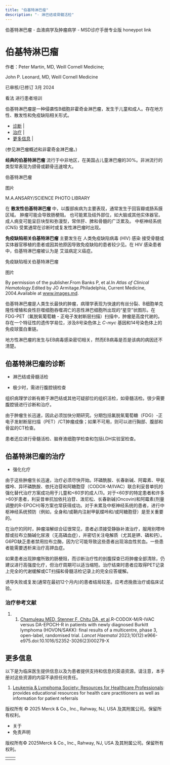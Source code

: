 ```yaml
---
title: "伯基特淋巴瘤"
description: "- 淋巴结或骨髓活检"
---
```


﻿伯基特淋巴瘤 \- 血液病学及肿瘤病学 \- MSD诊疗手册专业版 honeypot link

# 伯基特淋巴瘤

作者：Peter Martin, MD, Weill Cornell Medicine;

John P. Leonard, MD, Weill Cornell Medicine

已审核/已修订 3月 2024

看法 进行患者培训

伯基特淋巴瘤是一种侵袭性B细胞非霍奇金淋巴瘤，发生于儿童和成人。存在地方性、散发性和免疫缺陷相关形式。

- [诊断](#诊断_v6655269_zh) \|
- [治疗](#治疗_v6655272_zh) \|
- [更多信息](#更多信息_v48798835_zh) \|

(参见淋巴瘤概述和非霍奇金淋巴瘤。)

**经典的伯基特淋巴瘤** 流行于中非地区，在美国占儿童淋巴瘤的30%。非洲流行的类型常表现为颌骨或颧骨迅速增大。

伯基特淋巴瘤



图片

M.A.ANSARY/SCIENCE PHOTO LIBRARY

在 **散发性伯基特淋巴瘤** 中，以腹部疾病为主要表现，通常发生于回盲瓣或肠系膜区域。 肿瘤可能会导致肠梗阻。 也可能累及结外部位，如大脑或其他实体器官。成人病变可能呈巨块型和弥漫型，常伴肝、脾和骨髓的广泛累及。 中枢神经系统 (CNS) 受累通常在诊断时或复发性淋巴瘤时出现。

**免疫缺陷相关伯基特淋巴瘤** 主要发生在 人类免疫缺陷病毒 (HIV) 感染 接受骨髓或实体器官移植的患者或因其他原因导致免疫缺陷的患者较少见。在 HIV 感染患者中，伯基特淋巴瘤被认为是 艾滋病定义癌症。

免疫缺陷相关伯基特淋巴瘤



图片

By permission of the publisher.From Banks P, et al.In _Atlas of Clinical Hematology_.Edited by JO Armitage.Philadelphia, Current Medicine, 2004.Available at www.images.md.

伯基特淋巴瘤是人类生长最快的肿瘤，病理学表现为快速的有丝分裂、B细胞单克隆性增殖和良性巨噬细胞吞噬凋亡的恶性淋巴细胞所出现的“星空”状图形。在 FDG-PET（氟脱氧葡萄糖 - 正电子发射断层扫描）扫描中，肿瘤是高度代谢的。存在一个特征性的遗传学易位，涉及8号染色体上 _C-myc_ 基因和14号染色体上的免疫球蛋白重链。

地方性淋巴瘤的发生与EB病毒感染密切相关，然而EB病毒是否是该病的病因还不清楚。

## 伯基特淋巴瘤的诊断

- 淋巴结或骨髓活检

- 极少时，需进行腹腔镜检查


组织病理学诊断有赖于淋巴结或其他可疑部位的组织活检，如骨髓活检。很少需要腹腔镜进行诊断和治疗。

由于肿瘤生长迅速，因此必须加快分期研究。分期包括氟脱氧葡萄糖（FDG）-正电子发射断层扫描（PET）/CT肿瘤成像；如果不可用，则可以进行胸部、腹部和骨盆的CT检查。

患者还应进行骨髓活检、脑脊液细胞学检查和包括LDH实验室检查。

## 伯基特淋巴瘤的治疗

- 强化化疗


由于这些肿瘤生长迅速，治疗必须尽快开始。环磷酰胺、长春新碱、阿霉素、甲氨蝶呤、异环磷酰胺、依托泊苷和阿糖胞苷（CODOX-M/IVAC）联合利妥昔单抗的强化替代治疗方案成功用于儿童和<60岁的成人(1)。对于<60岁的特定患者和许多>60岁患者，利妥昔单抗加依托泊苷、泼尼松、长春新碱(Oncovin)和阿霉素(剂量调整的R-EPOCH)等方案也常获得成功。对于未累及中枢神经系统的患者，进行中枢神经系统预防（例如，全身和/或鞘内注射甲氨蝶呤和/或阿糖胞苷）是至关重要的。

在治疗的同时，肿瘤溶解综合征很常见，患者必须接受静脉补液治疗，服用别嘌呤醇或拉布立酶碱化尿液（无高磷血症），并密切关注电解质（尤其是钾、磷和钙）。G6PD缺乏患者禁用拉布立酶，因为它可能导致这些患者出现溶血性贫血。一些患者能需要透析来治疗高钾血症。

如果患者出现肿瘤所致的肠梗阻，而诊断治疗性的剖腹探查已将肿瘤全部清除，仍建议进行高强度化疗，但治疗周期可以适当缩短。治疗结束时患者应取得PET记录上完全的代谢缓解或CT扫描和骨髓活检记录上的完全应答缓解。

诱导失败或复发(通常在最初12个月内)的患者结局较差。应考虑挽救治疗或临床试验。

### 治疗参考文献

1. 1. [Chamuleau MED, Stenner F, Chitu DA, et al](https://pubmed.ncbi.nlm.nih.gov/37922925/).R-CODOX-M/R-IVAC versus DA-EPOCH-R in patients with newly diagnosed Burkitt lymphoma (HOVON/SAKK): final results of a multicentre, phase 3, open-label, randomised trial. _Lancet Haematol_ 2023;10(12):e966-e975.doi:10.1016/S2352-3026(23)00279-X


## 更多信息

以下是为临床医生提供信息以及为患者提供支持和信息的英语资源。请注意，本手册对这些资源的内容不承担任何责任。

1. [Leukemia & Lymphoma Society: Resources for Healthcare Professionals](https://www.lls.org/resources-healthcare-professionals): provides educational resources for health care practitioners as well as information for patient referrals




版权所有 © 2025
Merck & Co., Inc., Rahway, NJ, USA 及其附属公司。保留所有权利。

- 关于
- 免责声明

版权所有© 2025Merck & Co., Inc., Rahway, NJ, USA 及其附属公司。保留所有权利。

|     |     |
| --- | --- |
|  |  |